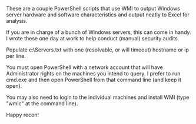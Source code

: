These are a couple PowerShell scripts that use WMI to output Windows server hardware and software characteristics and output neatly to Excel for analysis.

If you are in charge of a bunch of Windows servers, this can come in handy. I wrote these one day at work to help conduct (manual) security audits.

Populate c:\Servers.txt with one (resolvable, or will timeout) hostname or ip per line.

You must open PowerShell with a network account that will have Administrator rights on the machines you intend to query. I prefer to run cmd.exe and then open PowerShell from that command line (and keep it open).

You may also need to login to the individual machines and install WMI (type "wmic" at the command line).


Happy recon!
